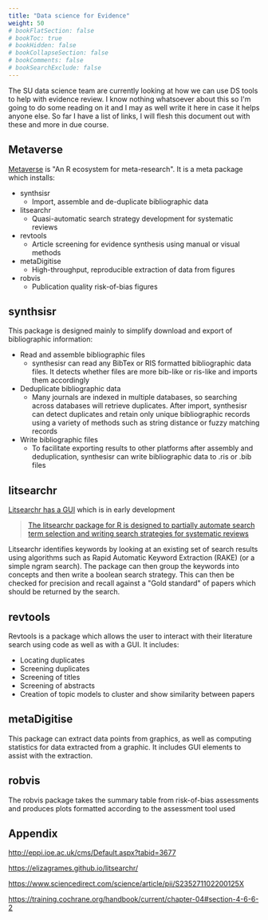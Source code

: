 ```yaml
---
title: "Data science for Evidence"
weight: 50
# bookFlatSection: false
# bookToc: true
# bookHidden: false
# bookCollapseSection: false
# bookComments: false
# bookSearchExclude: false
---
```


The SU data science team are currently looking at how we can use DS tools to help with evidence review. I know nothing whatsoever about this so I'm going to do some reading on it and I may as well write it here in case it helps anyone else. So far I have a list of links, I will flesh this document out with these and more in due course.

## Metaverse

[Metaverse](https://rmetaverse.github.io/) is "An R ecosystem for meta-research". It is a meta package which installs:

* synthsisr
    * Import, assemble and de-duplicate bibliographic data 
* litsearchr
    * Quasi-automatic search strategy development for systematic reviews
* revtools
    * Article screening for evidence synthesis using manual or visual methods
* metaDigitise
    * High-throughput, reproducible extraction of data from figures 
* robvis
    * Publication quality risk-of-bias figures 

## synthsisr

This package is designed mainly to simplify download and export of bibliographic information:

* Read and assemble bibliographic files
    * synthesisr can read any BibTex or RIS formatted bibliographic data files. It detects whether files are more bib-like or ris-like and imports them accordingly
* Deduplicate bibliographic data
    * Many journals are indexed in multiple databases, so searching across databases will retrieve duplicates. After import, synthesisr can detect duplicates and retain only unique bibliographic records using a variety of methods such as string distance or fuzzy matching records
* Write bibliographic files
    * To facilitate exporting results to other platforms after assembly and deduplication, synthesisr can write bibliographic data to .ris or .bib files

## litsearchr

[Litsearchr has a GUI](https://elizagrames.shinyapps.io/litsearchr/) which is in early development

> [The litsearchr package for R is designed to partially automate search term selection and writing search strategies for systematic reviews](https://elizagrames.github.io/litsearchr/litsearchr_vignette.html)

Litsearchr identifies keywords by looking at an existing set of search results using algorithms such as Rapid Automatic Keyword Extraction (RAKE) (or a simple ngram search). The package can then group the keywords into concepts and then write a boolean search strategy. This can then be checked for precision and recall against a "Gold standard" of papers which should be returned by the search. 

## revtools

Revtools is a package which allows the user to interact with their literature search using code as well as with a GUI. It includes:

* Locating duplicates
* Screening duplicates
* Screening of titles
* Screening of abstracts
* Creation of topic models to cluster and show similarity between papers

## metaDigitise

This package can extract data points from graphics, as well as computing statistics for data extracted from a graphic. It includes GUI elements to assist with the extraction.

## robvis

The robvis package takes the summary table from risk-of-bias assessments and produces plots formatted according to the assessment tool used

## Appendix

http://eppi.ioe.ac.uk/cms/Default.aspx?tabid=3677

https://elizagrames.github.io/litsearchr/

https://www.sciencedirect.com/science/article/pii/S235271102200125X

https://training.cochrane.org/handbook/current/chapter-04#section-4-6-6-2
